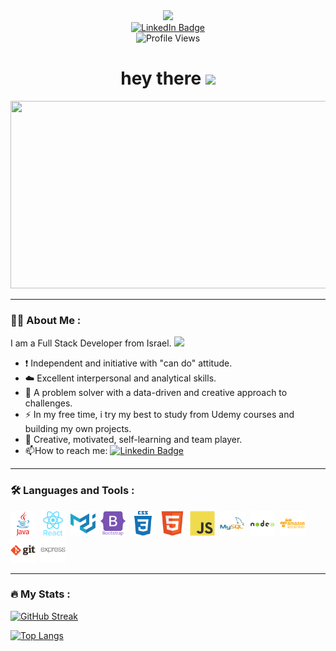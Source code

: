<div id="header" align="center">
  <img src="https://media.giphy.com/media/HEURGne9Vj856oivkD/giphy.gif" width="300"/>
</div>

<div id="badges" align="center">
  <a href="https://www.linkedin.com/in/yarden-yosef-b019b2210/">
    <img src="https://img.shields.io/badge/LinkedIn-blue?style=for-the-badge&logo=linkedin&logoColor=white" alt="LinkedIn Badge"/>
  </a>
 </div>
  
<div id="profile-views" align="center">
  <img src="https://komarev.com/ghpvc/?username=yardenyo&style=flat-square&color=blue" alt="Profile Views"/>
 </div>
  
 <div id="hello-text" align="center">
  <h1>
  hey there
    <img src="https://media.giphy.com/media/hvRJCLFzcasrR4ia7z/giphy.gif" width="30px"/>
  </h1>
  </div>
  
  <div id="hello-img" align="center">
  <img src="https://media.giphy.com/media/dWesBcTLavkZuG35MI/giphy.gif" width="600" height="300"/>
</div>

---

### :woman_technologist: About Me :
I am a Full Stack Developer from Israel. <img src="https://media.giphy.com/media/WUlplcMpOCEmTGBtBW/giphy.gif" width="30">

- :exclamation: Independent and initiative with "can do" attitude.
- :cloud: Excellent interpersonal and analytical skills.
- :key: A problem solver with a data-driven and creative approach to challenges.
- :zap: In my free time, i try my best to study from Udemy courses and building my own projects.
- :100: Creative, motivated, self-learning and team player.
- :mailbox:How to reach me: [![Linkedin Badge](https://img.shields.io/badge/-Yarden%20Yosef-blue?style=flat&logo=Linkedin&logoColor=white)](https://www.linkedin.com/in/yarden-yosef-b019b2210/)

---

### :hammer_and_wrench: Languages and Tools :

<div>
  <img src="https://github.com/devicons/devicon/blob/master/icons/java/java-original-wordmark.svg" title="Java" alt="Java" width="40" height="40"/>&nbsp;
  <img src="https://github.com/devicons/devicon/blob/master/icons/react/react-original-wordmark.svg" title="React" alt="React" width="40" height="40"/>&nbsp;
  <img src="https://github.com/devicons/devicon/blob/master/icons/materialui/materialui-original.svg" title="Material UI" alt="Material UI" width="40" height="40"/>&nbsp;
  <img src="https://github.com/devicons/devicon/blob/master/icons/bootstrap/bootstrap-plain-wordmark.svg" title="Bootstrap" **alt="Bootstrap" width="40" height="40"/>&nbsp;
  <img src="https://github.com/devicons/devicon/blob/master/icons/css3/css3-plain-wordmark.svg"  title="CSS3" alt="CSS" width="40" height="40"/>&nbsp;
  <img src="https://github.com/devicons/devicon/blob/master/icons/html5/html5-original.svg" title="HTML5" alt="HTML" width="40" height="40"/>&nbsp;
  <img src="https://github.com/devicons/devicon/blob/master/icons/javascript/javascript-original.svg" title="JavaScript" alt="JavaScript" width="40" height="40"/>&nbsp;
  <img src="https://github.com/devicons/devicon/blob/master/icons/mysql/mysql-original-wordmark.svg" title="MySQL"  alt="MySQL" width="40" height="40"/>&nbsp;
  <img src="https://github.com/devicons/devicon/blob/master/icons/nodejs/nodejs-original-wordmark.svg" title="NodeJS" alt="NodeJS" width="40" height="40"/>&nbsp;
  <img src="https://github.com/devicons/devicon/blob/master/icons/amazonwebservices/amazonwebservices-plain-wordmark.svg" title="AWS" alt="AWS" width="40" height="40"/>&nbsp;
  <img src="https://github.com/devicons/devicon/blob/master/icons/git/git-original-wordmark.svg" title="Git" **alt="Git" width="40" height="40"/>&nbsp;
  <img src="https://github.com/devicons/devicon/blob/master/icons/express/express-original-wordmark.svg" title="Express" **alt="Express" width="40" height="40"/>&nbsp;
</div>

---

### :fire: My Stats :

[![GitHub Streak](http://github-readme-streak-stats.herokuapp.com?user=yardenyo&theme=dark&background=000000)](https://git.io/streak-stats)

[![Top Langs](https://github-readme-stats.vercel.app/api/top-langs/?username=yardenyo&layout=compact&theme=vision-friendly-dark)](https://github.com/anuraghazra/github-readme-stats)


